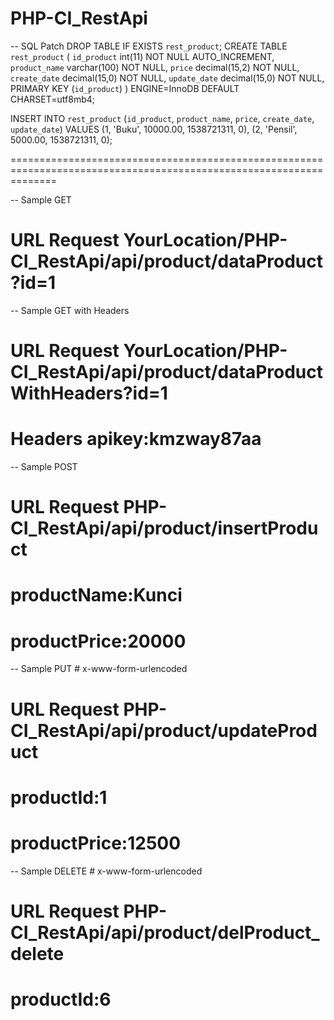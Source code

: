 # PHP-CI_RestApi


-- SQL Patch
DROP TABLE IF EXISTS `rest_product`;
CREATE TABLE `rest_product` (
  `id_product` int(11) NOT NULL AUTO_INCREMENT,
  `product_name` varchar(100) NOT NULL,
  `price` decimal(15,2) NOT NULL,
  `create_date` decimal(15,0) NOT NULL,
  `update_date` decimal(15,0) NOT NULL,
  PRIMARY KEY (`id_product`)
) ENGINE=InnoDB DEFAULT CHARSET=utf8mb4;

INSERT INTO `rest_product` (`id_product`, `product_name`, `price`, `create_date`, `update_date`) VALUES
(1,	'Buku',	10000.00,	1538721311,	0),
(2,	'Pensil',	5000.00,	1538721311,	0);



 ====================================================================================================================


-- Sample GET
 # URL Request  YourLocation/PHP-CI_RestApi/api/product/dataProduct?id=1
 
-- Sample GET with Headers
 # URL Request YourLocation/PHP-CI_RestApi/api/product/dataProductWithHeaders?id=1
 # Headers apikey:kmzway87aa


-- Sample POST
 # URL Request PHP-CI_RestApi/api/product/insertProduct
 # productName:Kunci
 # productPrice:20000

-- Sample PUT 
	#	x-www-form-urlencoded
 # URL Request PHP-CI_RestApi/api/product/updateProduct
 # productId:1
 # productPrice:12500

 -- Sample DELETE
	#	x-www-form-urlencoded
 # URL Request PHP-CI_RestApi/api/product/delProduct_delete
 # productId:6